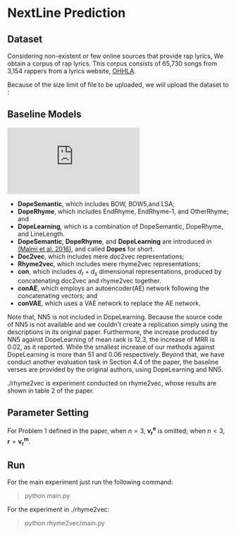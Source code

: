 # NextLine Prediction

## Dataset

Considering non-existent or few online sources that provide rap lyrics, We obtain a corpus of rap lyrics. This corpus consists of 65,730 songs from 3,154 rappers from a lyrics website, [OHHLA](http://ohhla.com/inder.html).

Because of the size limit of file to be uploaded, we will upload the dataset to :

## Baseline Models
![equation](http://www.sciweavers.org/tex2img.php?eq=1%2Bsin%28mc%5E2%29&bc=White&fc=Black&im=jpg&fs=12&ff=arev&edit=)
- **DopeSemantic**, which includes BOW, BOW5,and LSA;
- **DopeRhyme**, which includes EndRhyme, EndRhyme-1, and OtherRhyme; and
- **DopeLearning**, which is a combination of DopeSemantic, DopeRhyme, and LineLength.
- **DopeSemantic**, **DopeRhyme**, and **DopeLearning** are introduced in [ (Malmi et al. 2016)](https://github.com/ekQ/dopelearning), and called **Dopes** for short. 
- **Doc2vec**, which includes mere doc2vec representations;
- **Rhyme2vec**, which includes mere rhyme2vec representations;
- **con**, which includes $d_r+d_s$ dimensional representations, produced by concatenating doc2vec and rhyme2vec together.
- **conAE**, which employs an autoencoder(AE) network following the concatenating vectors; and
- **conVAE**, which uses a VAE network to replace the AE network. 

Note that, NN5 is not included in DopeLearning. Because the source code of NN5 is not available and we couldn't create a replication simply using the descriptions in its original paper. Furthermore, the increase produced by NN5 against DopeLearning of mean rank is $12.3$, the increase of MRR is $0.02$, as it reported. While the smallest increase of our methods against DopeLearning is more than $51$ and $0.06$ respectively. Beyond that, we have conduct another evaluation task in Section 4.4 of the paper, the baseline verses are provided by the original authors, using DopeLearning and NN5.

./rhyme2vec is experiment conducted on rhyme2vec, whose results are shown in table 2 of the paper.

## Parameter Setting

For Problem 1 defined in the paper, when $n=3$, $\boldsymbol {v_r^e}$ is omitted; when $n<3$, $\boldsymbol r = \boldsymbol{v_r^m}$.

## Run

For the main experiment just run the following command:
> python main.py

For the experiment in ./rhyme2vec:
> python rhyme2vec/main.py
